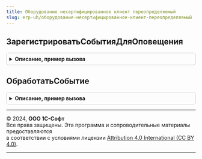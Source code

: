 ```yaml
---
title: Оборудование несертифицированное клиент переопределяемый
slug: erp-uh/оборудование-несертифицированное-клиент-переопределяемый
---
```



## ЗарегистрироватьСобытияДляОповещения
<details style="margin: 1em 0; padding: 0.5em; border: 1px solid #ccc; border-radius: 6px;">

<summary style="font-weight: bold; cursor: pointer;">Описание, пример вызова</summary>

```bsl

// Регистрирует имена событий внешнего драйвера по которым будет вызвано общее оповещение, для обработки его
// в различных формах.
//
// Параметры:
//  ТипОборудования - ПеречислениеСсылка.ТипыПодключаемогоОборудования
//  ИменаСобытий - Массив из Строка - имена событий по которым будет вызвано оповещение
//  ПараметрыПодключения - Структура
//
Процедура ЗарегистрироватьСобытияДляОповещения(ТипОборудования, ИменаСобытий, ПараметрыПодключения) Экспорт
```

Пример вызова
```bsl
ОборудованиеНесертифицированноеКлиентПереопределяемый.ЗарегистрироватьСобытияДляОповещения(ТипОборудования, ИменаСобытий, ПараметрыПодключения) 
```
</details>

## ОбработатьСобытие
<details style="margin: 1em 0; padding: 0.5em; border: 1px solid #ccc; border-radius: 6px;">

<summary style="font-weight: bold; cursor: pointer;">Описание, пример вызова</summary>

```bsl

// Выполняет обработку события, вызванное внешним драйвером оборудования
//
// Параметры:
//  ПараметрыПодключения - Структура
//  Событие - Строка
//  Данные - Строка
//  СтандартнаяОбработка - Булево
//
Процедура ОбработатьСобытие(ПараметрыПодключения, Событие, Данные, СтандартнаяОбработка) Экспорт
```

Пример вызова
```bsl
ОборудованиеНесертифицированноеКлиентПереопределяемый.ОбработатьСобытие(ПараметрыПодключения, Событие, Данные, СтандартнаяОбработка) 
```
</details>

---

© 2024, **ООО 1С-Софт**  
Все права защищены. Эта программа и сопроводительные материалы предоставляются  
в соответствии с условиями лицензии [Attribution 4.0 International (CC BY 4.0)](https://creativecommons.org/licenses/by/4.0/legalcode).

---
